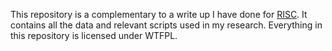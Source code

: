 This repository is a complementary to a write up I have done for [RISC](https://risc.melbourne/blog/2020/09/22/investigating-the-sweet-honeypot/).
It contains all the data and relevant scripts used in my research. Everything in this repository is licensed under WTFPL. 